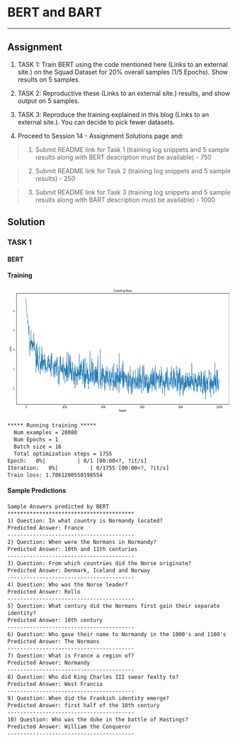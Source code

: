 # BERT and BART
---

## Assignment

1) TASK 1: Train BERT using the code mentioned here (Links to an external site.) on the Squad Dataset for 20% overall samples (1/5 Epochs). Show results on 5 samples. 

2) TASK 2: Reproductive these (Links to an external site.) results, and show output on 5 samples.

3) TASK 3: Reproduce the training explained in this blog (Links to an external site.). You can decide to pick fewer datasets. 

4) Proceed to Session 14 - Assignment Solutions page and:

> 1) Submit README link for Task 1 (training log snippets and 5 sample results along with BERT description must be available) - 750

> 2) Submit README link for Task 2 (training log snippets and 5 sample results) - 250

> 3) Submit README link for Task 3 (training log snippets and 5 sample results along with BART description must be available) - 1000

## Solution

### TASK 1

#### BERT

#### Training

![](https://raw.githubusercontent.com/garima-mahato/END2/main/Session14-BERTandBART/assets/BERT_training.png)

```
***** Running training *****
  Num examples = 28080
  Num Epochs = 1
  Batch size = 16
  Total optimization steps = 1755
Epoch:   0%|          | 0/1 [00:00<?, ?it/s]
Iteration:   0%|          | 0/1755 [00:00<?, ?it/s]
Train loss: 1.7061200550198554
```

#### Sample Predictions

```
Sample Answers predicted by BERT
****************************************
1) Question: In what country is Normandy located?
Predicted Answer: France
----------------------------------------
2) Question: When were the Normans in Normandy?
Predicted Answer: 10th and 11th centuries
----------------------------------------
3) Question: From which countries did the Norse originate?
Predicted Answer: Denmark, Iceland and Norway
----------------------------------------
4) Question: Who was the Norse leader?
Predicted Answer: Rollo
----------------------------------------
5) Question: What century did the Normans first gain their separate identity?
Predicted Answer: 10th century
----------------------------------------
6) Question: Who gave their name to Normandy in the 1000's and 1100's
Predicted Answer: The Normans
----------------------------------------
7) Question: What is France a region of?
Predicted Answer: Normandy
----------------------------------------
8) Question: Who did King Charles III swear fealty to?
Predicted Answer: West Francia
----------------------------------------
9) Question: When did the Frankish identity emerge?
Predicted Answer: first half of the 10th century
----------------------------------------
10) Question: Who was the duke in the battle of Hastings?
Predicted Answer: William the Conqueror
----------------------------------------
```